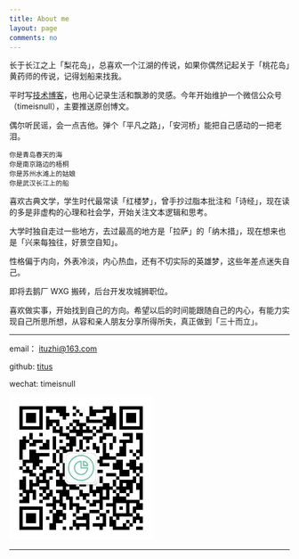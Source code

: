 ```yaml
---
title: About me
layout: page
comments: no
---
```


长于长江之上「梨花岛」，总喜欢一个江湖的传说，如果你偶然记起关于「桃花岛」黄药师的传说，记得划船来找我。

平时写[技术博客](http://fuzhii.com/)，也用心记录生活和飘渺的灵感。今年开始维护一个微信公众号（timeisnull），主要推送原创博文。 

偶尔听民谣，会一点吉他。弹个「平凡之路」，「安河桥」能把自己感动的一把老泪。

```
你是青岛春天的海 
你是南京路边的梧桐 
你是苏州水滩上的姑娘 
你是武汉长江上的船
```

喜欢古典文学，学生时代最常读「红楼梦」，曾手抄过脂本批注和「诗经」，现在读的多是非虚构的心理和社会学，开始关注文本逻辑和思考。

大学时独自走过一些地方，去过最高的地方是「拉萨」的「纳木措」，现在想来也是「兴来每独往，好景空自知」。

性格偏于内向，外表冷淡，内心热血，还有不切实际的英雄梦，这些年差点迷失自己。

即将去鹅厂 WXG 搬砖，后台开发攻城狮职位。

喜欢做实事，开始找到自己的方向。希望以后的时间能跟随自己的内心，有能力实现自己所思所想，从容和亲人朋友分享所得所失，真正做到「三十而立」。


---------------------------

email： ituzhi@163.com

github: [titus](https://github.com/huangtuzhi)

wechat: timeisnull

![wechat](/assets/images/qrcode_for_mp.jpg)


----

